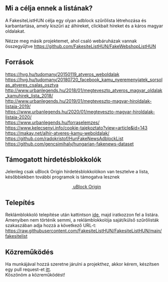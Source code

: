 
## Mi a célja ennek a listának?
A FakesiteListHUN célja egy olyan adblock szűrőlista létrehozása és karbantartása, amely kiszűri az álhíreket, clickbait híreket és a káros magyar oldalakat.

Nézze meg másik projektemet, ahol csaló webáruházak vannak összegyűjtve
https://github.com/FakesiteListHUN/FakeWebshopListHUN

## Források
https://hvg.hu/tudomany/20150119_atveros_weboldalak <br>
https://hvg.hu/tudomany/20180720_facebook_kamu_nyeremenyjatek_sorsolas_atveres_csalas_osztva <br>
http://www.urbanlegends.hu/2018/01/megteveszto_atveros_magyar_oldalak_kamuhirek_lista_2018/ <br>
http://www.urbanlegends.hu/2019/01/megteveszto-magyar-hiroldalak-listaja-2019/ <br> 
https://www.urbanlegends.hu/2020/01/megteveszto-magyar-hiroldalak-listaja-2020/ <br>
https://www.urbanlegends.hu/forraselemzes/ <br>
https://www.kelecsenyi.info/cookie-tajekoztato?view=article&id=143 <br>
https://makay.net/alhir-atveres-kamu-weboldalak/ <br>
https://github.com/radokristof/HunFakeNewsAdblockList <br>
https://github.com/gencsimihaly/hungarian-fakenews-dataset <br>

## Támogatott hirdetésblokkolók
Jelenleg csak uBlock Origin hirdetésblokkolókon van tesztelve a lista, későbbiekben további programok is támogatva lesznek
<p align="center">
    <a href="https://github.com/gorhill/uBlock#ublock-origin-ubo"><img src="https://upload.wikimedia.org/wikipedia/commons/0/05/UBlock_Origin.svg" width="14px"> uBlock Origin</a>
</p>

## Telepítés
Reklámblokkoló telepítése után kattintson [ide](https://subscribe.adblockplus.org/?location=https://raw.githubusercontent.com/FakesiteListHUN/FakesiteListHUN/main/fakesitelist&title=FakesiteListHUN), majd iratkozzon fel a listára. <br>
Amenyiben nem történik semmi, a reklámblokkolója saját/külső szűrőlisták szakaszában adja hozzá a következő URL-t:
https://raw.githubusercontent.com/FakesiteListHUN/FakesiteListHUN/main/fakesitelist

## Közreműködés
Ha munkájával hozzá szeretne járulni a projekthez, akkor kérem, készítsen egy pull request-et [itt](https://github.com/FakesiteListHUN/FakesiteListHUN/pulls).
<br>Köszönöm a közreműködést!
